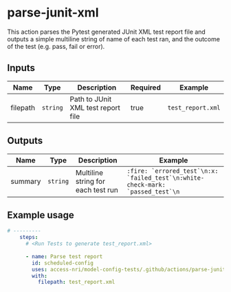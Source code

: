 # parse-junit-xml

This action parses the Pytest generated JUnit XML test report file
and outputs a simple multiline string of name of each test ran, and the outcome of the test (e.g. pass, fail or error).

## Inputs

| Name | Type | Description | Required | Example |
| ---- | ---- | ----------- | -------- | ------- |
| filepath | `string` | Path to JUnit XML test report file | true | `test_report.xml` |

## Outputs

| Name | Type | Description |  Example |
| ---- | ---- | ----------- | -------- |
| summary | `string` | Multiline string for each test run | ``:fire: `errored_test`\n:x: `failed_test`\n:white-check-mark: `passed_test`\n`` |
## Example usage

```yaml
# ---------
    steps:
      # <Run Tests to generate test_report.xml>
 
      - name: Parse test report
        id: scheduled-config
        uses: access-nri/model-config-tests/.github/actions/parse-junit-xml@main
        with:
          filepath: test_report.xml
```
